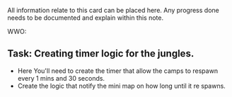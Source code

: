 All information relate to this card can be placed here. Any progress done needs to be documented and explain within this note.

WWO:

## Task: Creating timer logic for the jungles. 
- Here You'll need to create the timer that allow the camps to respawn every 1 mins and 30 seconds. 
- Create the logic that notify the mini map on how long until it re spawns.